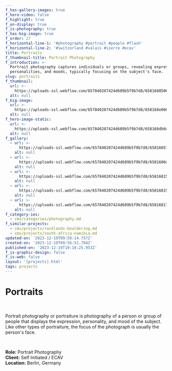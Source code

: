 ```yaml
---
f_has-gallery-images: true
f_hero-video: false
f_highlight: true
f_on-display: true
f_is-photography: true
f_has-big-image: true
f_order: 27
f_horizontal-line-1: '#photography #portrait #people #flash'
f_horizontal-line-2: '#switzerland #valais #sierre #ecav'
title: Portraits
f_thumbnail-title: Portrait Photography
f_introduction: >-
  Portrait photography captures individuals or groups, revealing expressions,
  personalities, and moods, typically focusing on the subject's face.
slug: portraits
f_thumbnail:
  url: >-
    https://uploads-ssl.webflow.com/657840207424d689b5f9b7d8/65816885062834ab35c493b5_thumbnail.jpg
  alt: null
f_big-image:
  url: >-
    https://uploads-ssl.webflow.com/657840207424d689b5f9b7d8/658168e066fcfa4580e90eb3_highlight.jpg
  alt: null
f_hero-image-static:
  url: >-
    https://uploads-ssl.webflow.com/657840207424d689b5f9b7d8/658168db6d3f9aec8af9a380_hero.jpg
  alt: null
f_gallery:
  - url: >-
      https://uploads-ssl.webflow.com/657840207424d689b5f9b7d8/65816057ca1784715463374c_highlight.jpg
    alt: null
  - url: >-
      https://uploads-ssl.webflow.com/657840207424d689b5f9b7d8/6581606d10027173fa981127_img_namibia_10.jpg
    alt: null
  - url: >-
      https://uploads-ssl.webflow.com/657840207424d689b5f9b7d8/658168159cc4953e3fd64e3e_img_portrait_02.jpg
    alt: null
  - url: >-
      https://uploads-ssl.webflow.com/657840207424d689b5f9b7d8/658168150201cdf8b85a8219_img_portrait_01.jpg
    alt: null
  - url: >-
      https://uploads-ssl.webflow.com/657840207424d689b5f9b7d8/6581681723f87c327697fe2b_img_portrait_03.jpg
    alt: null
f_category-ies:
  - cms/categories/photography.md
f_similar-projects:
  - cms/projects/rocklands-bouldering.md
  - cms/projects/south-africa-namibia.md
updated-on: '2023-12-19T09:58:14.757Z'
created-on: '2023-12-19T09:56:52.784Z'
published-on: '2023-12-19T10:18:25.953Z'
f_is-graphic-design: false
f_is-web: false
layout: '[projects].html'
tags: projects
---
```


Portraits
=========

‍

Portrait photography or portraiture is photography of a person or group of people that displays the expression, personality, and mood of the subject. Like other types of portraiture, the focus of the photograph is usually the person's face.

‍

**Role:** Portrait Photography  
**Client:** Self Initiated / ECAV  
**Location:** Berlin, Germany
